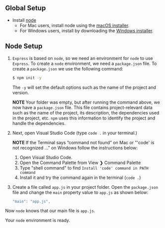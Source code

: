 ## Global Setup

- Install [node](https://nodejs.org/en/download/)
  - For Mac users, install node using the [macOS installer](https://nodejs.org/dist/v12.16.3/node-v12.16.3.pkg).
  - For Windows users, install by downloading the [Windows installer](https://nodejs.org/dist/v12.16.3/node-v12.16.3-x64.msi).

## Node Setup

1. `Express` is based on `node`, so we need an environment for `node` to use `Express`. To create a `node` environment, we need a `package.json` file. To create a `package.json` we use the following command:

   ```bash
   $ npm init -y
   ```

   The `-y` will set the default options such as the name of the project and version.

   **NOTE**
   Your folder was empty, but after running the command above, we now have a `package.json` file. This file contains project-relevant data such as the name of the project, its description, the dependencies used in the project, etc. `npm` uses this information to identify the project and handle the dependencies.

2. Next, open Visual Studio Code (type `code .` in your terminal.)

   **NOTE**
   If the Terminal says “command not found” on Mac or "'code' is not recognized ..." on Windows follow the instructions below:

   1. Open Visual Studio Code.
   2. Open the Command Palette from View ❯ Command Palette
   3. Type "shell command" to find `Install 'code' command in PATH command`
   4. Install it and try the command again in the terminal (`code .`)

3. Create a file called `app.js` in your project folder. Open the `package.json` file and change the `main` property value to `app.js` as shown below:

   ```javascript
   "main": "app.js",
   ```

Now `node` knows that our main file is `app.js`.

Your `node` environment is ready.
